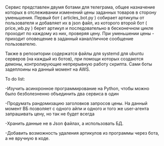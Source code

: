 Сервис представлен двумя ботами для телеграма, общее назначение которых в отслеживании изменений цены заданных товаров в сторону уменьшения.
Первый бот ( articles_bot.py ) собирает артикулы от пользователя и добавляет их в json файл, из которого второй бот ( price_wb.py ) берет артикул и
последовательно в бесконечном цикле проходит по каждому из них, проверяя цену. При уменьшении цены - приходит оповещение в заданный канал/личное 
сообщение пользователю. 

Также в репозитории содержатся файлы для systemd для ubuntu серверов (на каждый из ботов), при помощи которых создаются демоны, контролирующие 
непрерывную работу скрипта. Сами боты задеплоины на данный момент на AWS. 

To do list:

-Изучить асинхронное программирование на Python, чтобы можно было безболезненно объединить два сервиса в один

-Продумать рандомизацию заголовков запросов цены. На данный момент ВБ позволяет с одного айпи и одного и того же user-агента запрашивать цену, но так не будет всегда

-Хранить данные не в Json файлах, а использовать БД.

-Добавить возможность удаления артикулов из программы через бота, а не вручную в коде.
